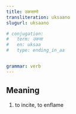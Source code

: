 ```yaml
---
title: उकसाणो
transliteration: uksaano
slugurl: uksaano

# conjugation: 
#   term: उकसा
#   en: uksaa
#   type: ending_in_aa


grammar: verb
---
```


## Meaning
1. to incite, to enflame